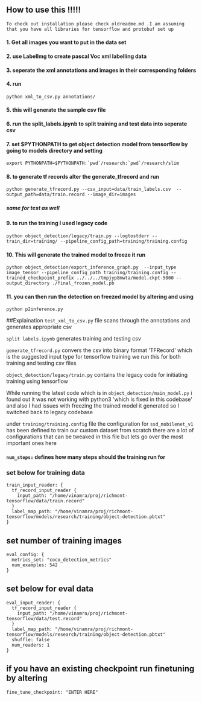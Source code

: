 ## How to use this !!!!!
`To check out installation please check oldreadme.md .I am assuming that you have all libraries for tensorflow and protobuf set up`
#### 1. Get all images you want to put in the data set
#### 2. use LabelImg to create pascal Voc xml labelling data
#### 3. seperate the xml annotations and images in their corresponding folders
#### 4. run 
``` 
python xml_to_csv.py annotations/
``` 
#### 5.  this will generate the sample csv file
#### 6. run the split_labels.ipynb to split training and test data into seperate csv
#### 7. set $PYTHONPATH to get object detection model from tensorflow by going to models directory and setting
```
export PYTHONPATH=$PYTHONPATH:`pwd`/research:`pwd`/research/slim
```
#### 8. to generate tf records  alter the generate_tfrecord and  run 
```
python generate_tfrecord.py --csv_input=data/train_labels.csv  --output_path=data/train.record --image_dir=images  
```
##### same for test as well
#### 9. to run the training I used legacy code
```
python object_detection/legacy/train.py --logtostderr --train_dir=training/ --pipeline_config_path=training/training.config 
```

#### 10. This will generate the trained model to freeze it run
```
python object_detection/export_inference_graph.py  --input_type image_tensor --pipeline_config_path training/training.config --trained_checkpoint_prefix ../../../tmpjyp8mwta/model.ckpt-5000 --output_directory ./final_frozen_model.pb
```

#### 11. you can then run the detection on freezed model by altering and using 
```
python p2inference.py
```



##Explaination
`test_xml_to_csv.py` file scans through the annotations and generates appropriate csv

`split labels.ipynb` generates training and testing csv

`generate_tfrecord.py` convers the csv into binary format 'TFRecord' which is the suggested input type for tensorflow training we run this for both training and testing csv files

`object_detection/legacy/train.py` contains the legacy code for initiating training using tensorflow

While running the latest code which is in `object_detection/main_model.py` i found out it was not working with python3 'which is fixed in this codebase' and also I had issues with freezing the trained model it generated so I switched back to legacy codebase

under `training/training.config` file the configuration for `ssd_mobilenet_v1` has been defined to train our custom dataset from scratch there are a lot of configurations that can be tweaked in this file but lets go over the most important ones here

#### `num_steps:` defines how many steps should the training run for 
### set below for training data
```
train_input_reader: {
  tf_record_input_reader {
    input_path: "/home/vinamra/proj/richmont-tensorflow/data/train.record"
  }
  label_map_path: "/home/vinamra/proj/richmont-tensorflow/models/research/training/object-detection.pbtxt"
}
```
## set number of training images 
```
eval_config: {
  metrics_set: "coco_detection_metrics"
  num_examples: 542
}
```

## set below for eval data
```
eval_input_reader: {
  tf_record_input_reader {
    input_path: "/home/vinamra/proj/richmont-tensorflow/data/test.record"
  }
  label_map_path: "/home/vinamra/proj/richmont-tensorflow/models/research/training/object-detection.pbtxt"
  shuffle: false
  num_readers: 1
}
```

## if you have an existing checkpoint run finetuning by altering
```
fine_tune_checkpoint: "ENTER HERE"
```
